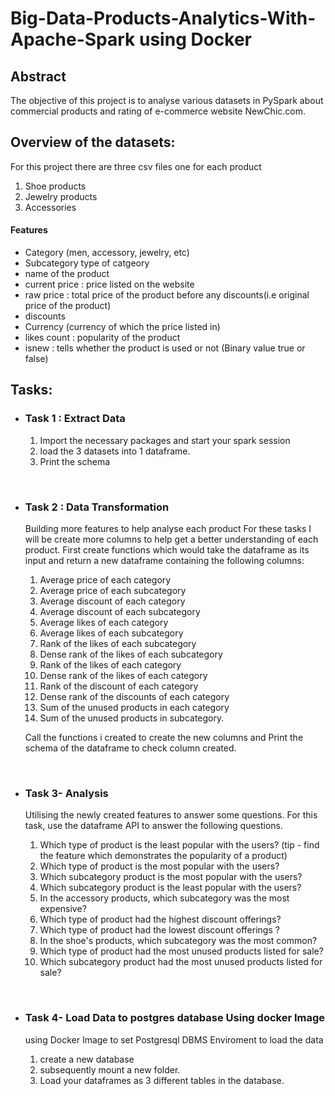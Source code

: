 # Big-Data-Products-Analytics-With-Apache-Spark using Docker

## Abstract
The objective of this project is to analyse various datasets in PySpark about commercial
products and rating of e-commerce website NewChic.com.<br>

## Overview of the datasets:
For this project there are three csv files one for each product
1. Shoe products 
2. Jewelry products
3. Accessories <br>

#### Features
- Category (men, accessory, jewelry, etc)
- Subcategory type of catgeory
- name of the product
- current price : price listed on the website
- raw price : total price of the product before any discounts(i.e original price of the product)
- discounts
- Currency (currency of which the price listed in)
- likes count : popularity of the product
- isnew : tells whether the product is used or not (Binary value true or false)

## Tasks:
- ### Task 1 : Extract Data<br>
        
    1. Import the necessary packages and start your spark session
    2. load the 3 datasets into 1 dataframe.
    3. Print the schema
    
<br>

- ### Task 2 : Data Transformation

    Building more features to help analyse each product For these tasks I will be
    create more columns to help get a better understanding of each product.
    First create functions which would take the dataframe as its input and return a new dataframe containing the following columns:
    1. Average price of each category
    2. Average price of each subcategory
    3. Average discount of each category 
    4. Average discount of each subcategory 
    5. Average likes of each category
    6. Average likes of each subcategory
    7. Rank of the likes of each subcategory
    8. Dense rank of the likes of each subcategory
    9. Rank of the likes of each category
    10. Dense rank of the likes of each category
    11. Rank of the discount of each category
    12. Dense rank of the discounts of each category
    13. Sum of the unused products in each category
    14. Sum of the unused products in subcategory.
    
  Call the functions i created to create the new columns and Print the schema of the dataframe to check column created.
    
<br>

- ### Task 3- Analysis

    Utilising the newly created features to answer some questions. For this task, use the
    dataframe API to answer the following questions.<br>
    
    1. Which type of product is the least popular with the users? (tip - find the feature which
       demonstrates the popularity of a product)
    2. Which type of product is the most popular with the users?
    3. Which subcategory product is the most popular with the users?
    4. Which subcategory product is the least popular with the users?
    5. In the accessory products, which subcategory was the most expensive?
    6. Which type of product had the highest discount offerings?
    7. Which type of product had the lowest discount offerings ?
    8. In the shoe's products, which subcategory was the most common?
    9. Which type of product had the most unused products listed for sale?
    10. Which subcategory product had the most unused products listed for sale?
    
<br>
    
- ### Task 4- Load Data to postgres database Using docker Image<br>
    using Docker Image to set Postgresql DBMS Enviroment to load the data

    1. create a new database
    2. subsequently mount a new folder.
    3. Load your dataframes as 3 different tables in the database.
